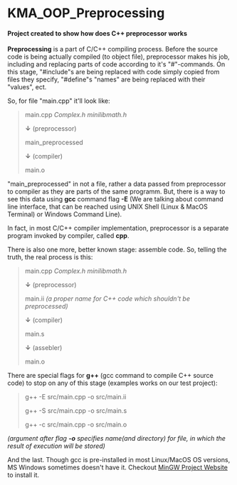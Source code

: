 # KMA_OOP_Preprocessing
#### Project created to show how does C++ preprocessor works

**Preprocessing** is a part of C/C++ compiling process. Before the source code
is being actually compiled (to object file), preprocessor makes his job, including
and replacing parts of code according to it's "#"-commands. On this stage, "#include"s
are being replaced with code simply copied from files they specify, "#define"s
"names" are being replaced with their "values", ect.

So, for file "main.cpp" it'll look like:

>main.cpp _Complex.h minilibmath.h_
>
>**↓** (preprocessor)
>
>main_preprocessed
>
>**↓** (compiler)
>
>main.o

"main_preprocessed" in not a file, rather a data passed from preprocessor
to compiler as they are parts of the same programm. But, there is a way to
see this data using **gcc** command flag **-E** (We are talking about command
line interface, that can be reached using UNIX Shell (Linux & MacOS Terminal)
or Windows Command Line).

In fact, in most C/C++ compiler implementation, preprocessor is a separate program
invoked by compiler, called **cpp**.

There is also one more, better known stage: assemble code. So, telling the truth,
the real process is this:

>main.cpp _Complex.h minilibmath.h_
>
>**↓** (preprocessor)
>
>main.ii _(a proper name for C++ code which shouldn't be preprocessed)_
>
>**↓** (compiler)
>
>main.s
>
>**↓** (assebler)
>
>main.o

There are special flags for **g++** (gcc command to compile C++ source code) to stop
on any of this stage (examples works on our test project):

>g++ -E src/main.cpp -o src/main.ii
>
>g++ -S src/main.cpp -o src/main.s
>
>g++ -c src/main.cpp -o src/main.o

_(argument after flag **-o** specifies name(and directory) for file, in which
the result of execution will be stored)_

And the last. Though gcc is pre-installed in most Linux/MacOS OS versions,
MS Windows sometimes doesn't have it. Checkout
[MinGW Project Website](http://www.mingw.org/) to install it.
